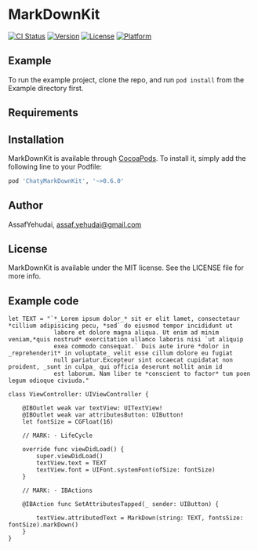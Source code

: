 # MarkDownKit

[![CI Status](http://img.shields.io/travis/AssafYehudai/MarkDownKit.svg?style=flat)](https://travis-ci.org/AssafYehudai/MarkDownKit)
[![Version](https://img.shields.io/cocoapods/v/MarkDownKit.svg?style=flat)](http://cocoapods.org/pods/MarkDownKit)
[![License](https://img.shields.io/cocoapods/l/MarkDownKit.svg?style=flat)](http://cocoapods.org/pods/MarkDownKit)
[![Platform](https://img.shields.io/cocoapods/p/MarkDownKit.svg?style=flat)](http://cocoapods.org/pods/MarkDownKit)

## Example

To run the example project, clone the repo, and run `pod install` from the Example directory first.

## Requirements

## Installation

MarkDownKit is available through [CocoaPods](http://cocoapods.org). To install
it, simply add the following line to your Podfile:

```ruby
pod 'ChatyMarkDownKit', '~>0.6.0'
```

## Author

AssafYehudai, assaf.yehudai@gmail.com

## License

MarkDownKit is available under the MIT license. See the LICENSE file for more info.

## Example code 
```
let TEXT = "`*_Lorem ipsum dolor_* sit er elit lamet, consectetaur *cillium adipisicing pecu, *sed` do eiusmod tempor incididunt ut
             labore et dolore magna aliqua. Ut enim ad minim veniam,*quis nostrud* exercitation ullamco laboris nisi `ut aliquip
             exea commodo consequat.` Duis aute irure *dolor in _reprehenderit* in voluptate_ velit esse cillum dolore eu fugiat
             null pariatur.Excepteur sint occaecat cupidatat non proident, _sunt in culpa_ qui officia deserunt mollit anim id
             est laborum. Nam liber te *conscient to factor* tum poen legum odioque civiuda."

class ViewController: UIViewController {

    @IBOutlet weak var textView: UITextView!
    @IBOutlet weak var attributesButton: UIButton!
    let fontSize = CGFloat(16)

    // MARK: - LifeCycle

    override func viewDidLoad() {
        super.viewDidLoad()
        textView.text = TEXT
        textView.font = UIFont.systemFont(ofSize: fontSize)
    }

    // MARK: - IBActions

    @IBAction func SetAttributesTapped(_ sender: UIButton) {

        textView.attributedText = MarkDown(string: TEXT, fontsSize: fontSize).markDown()
    }
}
```
